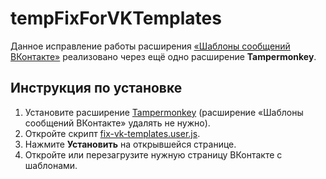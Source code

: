 # tempFixForVKTemplates

Данное исправление работы расширения <a href="https://chrome.google.com/webstore/detail/%D1%88%D0%B0%D0%B1%D0%BB%D0%BE%D0%BD%D1%8B-%D1%81%D0%BE%D0%BE%D0%B1%D1%89%D0%B5%D0%BD%D0%B8%D0%B9-%D0%B2%D0%BA%D0%BE%D0%BD%D1%82%D0%B0%D0%BA/nojbafgmebkfnkcedljjfdgmjfloocoe/" target="_blank">«Шаблоны сообщений ВКонтакте»</a> реализовано через ещё одно расширение **Tampermonkey**.

## Инструкция по установке

1. Установите расширение <a href="https://chrome.google.com/webstore/detail/tampermonkey/dhdgffkkebhmkfjojejmpbldmpobfkfo" target="_blank">Tampermonkey</a> (расширение «Шаблоны сообщений ВКонтакте» удалять не нужно).
2. Откройте скрипт <a href="https://github.com/mcmimik/tempFixForVKTemplates/raw/master/fix-vk-templates.user.js" target="_blank">fix-vk-templates.user.js</a>.
3. Нажмите **Установить** на открывшейся странице.
4. Откройте или перезагрузите нужную страницу ВКонтакте с шаблонами.
